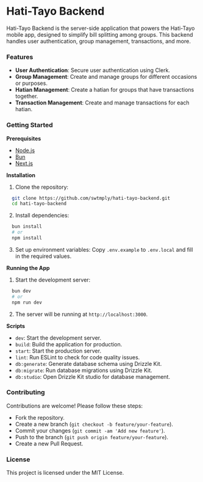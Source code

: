 # Hati-Tayo Backend

Hati-Tayo Backend is the server-side application that powers the Hati-Tayo mobile app, designed to simplify bill splitting among groups. This backend handles user authentication, group management, transactions, and more.

### Features

- **User Authentication**: Secure user authentication using Clerk.
- **Group Management**: Create and manage groups for different occasions or purposes.
- **Hatian Management**: Create a hatian for groups that have transactions together.
- **Transaction Management**: Create and manage transactions for each hatian.

### Getting Started

**Prerequisites**

- [Node.js](https://nodejs.org/en)
- [Bun](https://bun.sh/)
- [Next.js](https://nextjs.org/)

**Installation**

1. Clone the repository:

```bash
  git clone https://github.com/swtmply/hati-tayo-backend.git
  cd hati-tayo-backend
```

2. Install dependencies:

```bash
  bun install
  # or
  npm install
```

3. Set up environment variables: Copy `.env.example` to `.env.local` and fill in the required values.

**Running the App**

1. Start the development server:

```bash
  bun dev
  # or
  npm run dev
```

2. The server will be running at `http://localhost:3000`.

**Scripts**

- `dev`: Start the development server.
- `build`: Build the application for production.
- `start`: Start the production server.
- `lint`: Run ESLint to check for code quality issues.
- `db:generate`: Generate database schema using Drizzle Kit.
- `db:migrate`: Run database migrations using Drizzle Kit.
- `db:studio`: Open Drizzle Kit studio for database management.

### Contributing

Contributions are welcome! Please follow these steps:

- Fork the repository.
- Create a new branch (`git checkout -b feature/your-feature`).
- Commit your changes (`git commit -am 'Add new feature'`).
- Push to the branch (`git push origin feature/your-feature`).
- Create a new Pull Request.

### License

This project is licensed under the MIT License.
